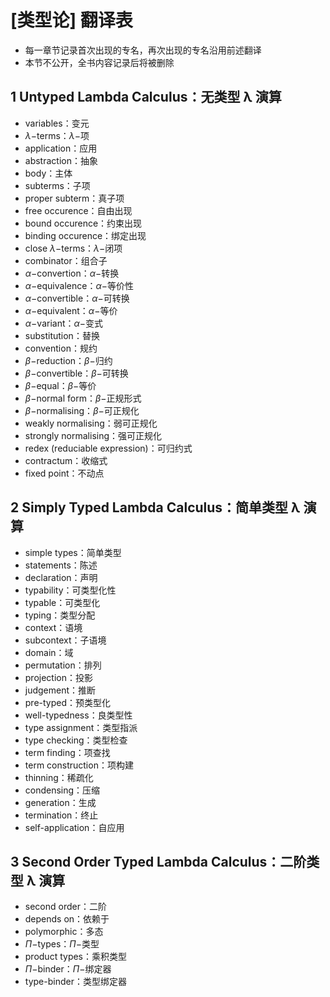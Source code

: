 # [类型论] 翻译表

- 每一章节记录首次出现的专名，再次出现的专名沿用前述翻译
- 本节不公开，全书内容记录后将被删除

## 1 Untyped Lambda Calculus：无类型 λ 演算
- variables：变元
- $\lambda-$terms：$\lambda-$项
- application：应用
- abstraction：抽象
- body：主体
- subterms：子项
- proper subterm：真子项
- free occurence：自由出现
- bound occurence：约束出现
- binding occurence：绑定出现
- close $\lambda-$terms：$\lambda-$闭项
- combinator：组合子
- $\alpha-$convertion：$\alpha-$转换
- $\alpha-$equivalence：$\alpha-$等价性
- $\alpha-$convertible：$\alpha-$可转换
- $\alpha-$equivalent：$\alpha-$等价
- $\alpha-$variant：$\alpha-$变式
- substitution：替换
- convention：规约
- $\beta-$reduction：$\beta-$归约
- $\beta-$convertible：$\beta-$可转换
- $\beta-$equal：$\beta-$等价
- $\beta-$normal form：$\beta-$正规形式
- $\beta-$normalising：$\beta-$可正规化
- weakly normalising：弱可正规化
- strongly normalising：强可正规化
- redex (reduciable expression)：可归约式
- contractum：收缩式
- fixed point：不动点

## 2 Simply Typed Lambda Calculus：简单类型 λ 演算
- simple types：简单类型
- statements：陈述
- declaration：声明
- typability：可类型化性
- typable：可类型化
- typing：类型分配
- context：语境
- subcontext：子语境
- domain：域
- permutation：排列
- projection：投影
- judgement：推断
- pre-typed：预类型化
- well-typedness：良类型性
- type assignment：类型指派
- type checking：类型检查
- term finding：项查找
- term construction：项构建
- thinning：稀疏化
- condensing：压缩
- generation：生成
- termination：终止
- self-application：自应用

## 3 Second Order Typed Lambda Calculus：二阶类型 λ 演算

- second order：二阶
- depends on：依赖于
- polymorphic：多态
- $\Pi-$types：$\Pi-$类型
- product types：乘积类型
- $\Pi-$binder：$\Pi-$绑定器
- type-binder：类型绑定器
